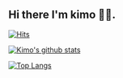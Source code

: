 ## Hi there I'm kimo 🖤❕.


[![Hits](https://hits.seeyoufarm.com/api/count/incr/badge.svg?url=https%3A%2F%2Fgithub.com%2FANL0KE&count_bg=%231EE510&title_bg=%23555555&icon=&icon_color=%23931414&title=account+views&edge_flat=false)](https://hits.seeyoufarm.com)


[![Kimo's github stats](https://github-readme-stats.vercel.app/api?username=ANL0KE&show_icons=true&theme=cobalt&count_private=true)](https://github.com/ANL0KE)

[![Top Langs](https://github-readme-stats.vercel.app/api/top-langs/?username=ANL0KE&layout=compact&theme=cobalt)](https://github.com/ANL0KE)
<!--
<p><img align="left" src="https://github-readme-stats.vercel.app/api/top-langs?username=ANL0KE&show_icons=true&theme=tokyonight&locale=en&layout=compact" alt="ANL0KE" /></p>

**ANL0KE/ANL0KE** is a ✨ _special_ ✨ repository because its `README.md` (this file) appears on your GitHub profile.

Here are some ideas to get you started:

- 🔭 I’m currently working on ...
- 🌱 I’m currently learning ...
- 👯 I’m looking to collaborate on ...
- 🤔 I’m looking for help with ...
- 💬 Ask me about ...
- 📫 How to reach me: ...
- 😄 Pronouns: ...
- ⚡ Fun fact: ...
-->
